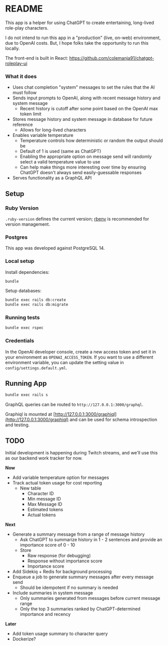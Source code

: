 # README

This app is a helper for using ChatGPT to create entertaining, long-lived role-play characters. 

I do not intend to run this app in a "production" (live, on-web) environment, due to OpenAI costs. But, I hope folks
take the opportunity to run this locally.

The front-end is built in React: https://github.com/colemanja91/chatgpt-roleplay-ui


### What it does

* Uses chat completion "system" messages to set the rules that the AI must follow
* Sends input prompts to OpenAI, along with recent message history and system message
  * Recent history is cutoff after some point based on the OpenAI max token limit
* Stores message history and system message in database for future reference
  * Allows for long-lived characters
* Enables variable temperature
  * Temperature controls how deterministic or random the output should be
  * Default of 1 is used (same as ChatGPT)
  * Enabling the appropriate option on message send will randomly select a valid temperature value to use
  * Can help make things more interesting over time by ensuring ChatGPT doesn't always send easily-guessable responses
* Serves functionality as a GraphQL API

## Setup

### Ruby Version

`.ruby-version` defines the current version; [rbenv](https://github.com/rbenv/rbenv) is recommended for version management.

### Postgres

This app was developed against PostgreSQL 14.

### Local setup

Install dependencies:

```sh
bundle
```

Setup databases:

```sh
bundle exec rails db:create
bundle exec rails db:migrate
```

### Running tests

```sh
bundle exec rspec
```

### Credentials

In the OpenAI developer console, create a new access token and set it in your environment as `OPENAI_ACCESS_TOKEN`.
If you want to use a different environment variable, you can update the setting value in `config/settings.default.yml`.

## Running App

```sh
bundle exec rails s
```

GraphQL queries can be routed to `http://127.0.0.1:3000/graphql`. 

Graphiql is mounted at [http://127.0.0.1:3000/graphiql](http://127.0.0.1:3000/graphiql) and can be used for schema introspection and testing.

## TODO

Initial development is happening during Twitch streams, and we'll use this as our backend work tracker for now.

**Now**

* Add variable temperature option for messages
* Track actual token usage for cost reporting
  * New table
    * Character ID
    * Min message ID
    * Max Message ID
    * Estimated tokens
    * Actual tokens

**Next**

* Generate a summary message from a range of message history
  * Ask ChatGPT to summarize history in 1 - 2 sentences and provide an importance score of 0 - 10
  * Store
    * Raw response (for debugging)
    * Response without importance score
    * Importance score
* Add Sidekiq + Redis for background processing
* Enqueue a job to generate summary messages after every message send
  * Should be idempotent if no summary is needed
* Include summaries in system message
  * Only summaries generated from messages before current message range
  * Only the top 3 summaries ranked by ChatGPT-determined importance and recency

**Later**

* Add token usage summary to character query
* Dockerize?
